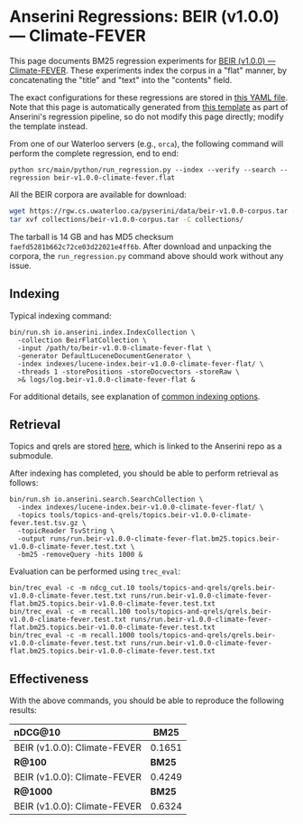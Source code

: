 # Anserini Regressions: BEIR (v1.0.0) &mdash; Climate-FEVER

This page documents BM25 regression experiments for [BEIR (v1.0.0) &mdash; Climate-FEVER](http://beir.ai/).
These experiments index the corpus in a "flat" manner, by concatenating the "title" and "text" into the "contents" field.

The exact configurations for these regressions are stored in [this YAML file](../../src/main/resources/regression/beir-v1.0.0-climate-fever.flat.yaml).
Note that this page is automatically generated from [this template](../../src/main/resources/docgen/templates/beir-v1.0.0-climate-fever.flat.template) as part of Anserini's regression pipeline, so do not modify this page directly; modify the template instead.

From one of our Waterloo servers (e.g., `orca`), the following command will perform the complete regression, end to end:

```
python src/main/python/run_regression.py --index --verify --search --regression beir-v1.0.0-climate-fever.flat
```

All the BEIR corpora are available for download:

```bash
wget https://rgw.cs.uwaterloo.ca/pyserini/data/beir-v1.0.0-corpus.tar -P collections/
tar xvf collections/beir-v1.0.0-corpus.tar -C collections/
```

The tarball is 14 GB and has MD5 checksum `faefd5281b662c72ce03d22021e4ff6b`.
After download and unpacking the corpora, the `run_regression.py` command above should work without any issue.

## Indexing

Typical indexing command:

```
bin/run.sh io.anserini.index.IndexCollection \
  -collection BeirFlatCollection \
  -input /path/to/beir-v1.0.0-climate-fever-flat \
  -generator DefaultLuceneDocumentGenerator \
  -index indexes/lucene-index.beir-v1.0.0-climate-fever-flat/ \
  -threads 1 -storePositions -storeDocvectors -storeRaw \
  >& logs/log.beir-v1.0.0-climate-fever-flat &
```

For additional details, see explanation of [common indexing options](../../docs/common-indexing-options.md).

## Retrieval

Topics and qrels are stored [here](https://github.com/castorini/anserini-tools/tree/master/topics-and-qrels), which is linked to the Anserini repo as a submodule.

After indexing has completed, you should be able to perform retrieval as follows:

```
bin/run.sh io.anserini.search.SearchCollection \
  -index indexes/lucene-index.beir-v1.0.0-climate-fever-flat/ \
  -topics tools/topics-and-qrels/topics.beir-v1.0.0-climate-fever.test.tsv.gz \
  -topicReader TsvString \
  -output runs/run.beir-v1.0.0-climate-fever-flat.bm25.topics.beir-v1.0.0-climate-fever.test.txt \
  -bm25 -removeQuery -hits 1000 &
```

Evaluation can be performed using `trec_eval`:

```
bin/trec_eval -c -m ndcg_cut.10 tools/topics-and-qrels/qrels.beir-v1.0.0-climate-fever.test.txt runs/run.beir-v1.0.0-climate-fever-flat.bm25.topics.beir-v1.0.0-climate-fever.test.txt
bin/trec_eval -c -m recall.100 tools/topics-and-qrels/qrels.beir-v1.0.0-climate-fever.test.txt runs/run.beir-v1.0.0-climate-fever-flat.bm25.topics.beir-v1.0.0-climate-fever.test.txt
bin/trec_eval -c -m recall.1000 tools/topics-and-qrels/qrels.beir-v1.0.0-climate-fever.test.txt runs/run.beir-v1.0.0-climate-fever-flat.bm25.topics.beir-v1.0.0-climate-fever.test.txt
```

## Effectiveness

With the above commands, you should be able to reproduce the following results:

| **nDCG@10**                                                                                                  | **BM25**  |
|:-------------------------------------------------------------------------------------------------------------|-----------|
| BEIR (v1.0.0): Climate-FEVER                                                                                 | 0.1651    |
| **R@100**                                                                                                    | **BM25**  |
| BEIR (v1.0.0): Climate-FEVER                                                                                 | 0.4249    |
| **R@1000**                                                                                                   | **BM25**  |
| BEIR (v1.0.0): Climate-FEVER                                                                                 | 0.6324    |
